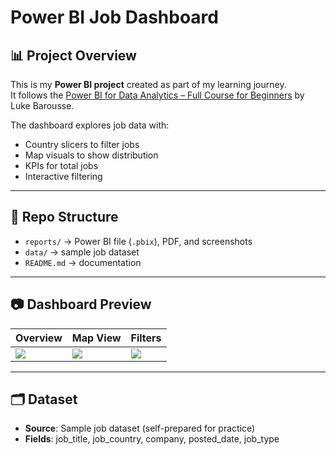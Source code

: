 # Power BI Job Dashboard

## 📊 Project Overview
This is my **Power BI project** created as part of my learning journey.  
It follows the [Power BI for Data Analytics – Full Course for Beginners](https://www.youtube.com/watch?v=FwjaHCVNBWA) by Luke Barousse.  

The dashboard explores job data with:
- Country slicers to filter jobs
- Map visuals to show distribution
- KPIs for total jobs
- Interactive filtering

---

## 📂 Repo Structure
- `reports/` → Power BI file (`.pbix`), PDF, and screenshots  
- `data/` → sample job dataset  
- `README.md` → documentation  

---

## 📷 Dashboard Preview
| Overview | Map View | Filters |
|----------|----------|---------|
| ![](reports/screenshots/overview.png) | ![](reports/screenshots/map_view.png) | ![](reports/screenshots/filters.png) |

---

## 🗂️ Dataset
- **Source**: Sample job dataset (self-prepared for practice)  
- **Fields**: job_title, job_country, company, posted_date, job_type  
